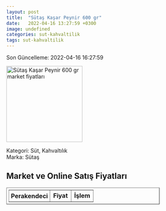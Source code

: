 ```yaml
---
layout: post
title:  "Sütaş Kaşar Peynir 600 gr"
date:   2022-04-16 13:27:59 +0300
image: undefined
categories: sut-kahvaltilik
tags: sut-kahvaltilik
---
```


Son Güncelleme: 2022-04-16 16:27:59

<img src="undefined" width="200" alt="Sütaş Kaşar Peynir 600 gr market fiyatları" />

Kategori: Süt, Kahvaltılık
<br />
Marka: Sütaş

<h2>Market ve Online Satış Fiyatları</h2>

<table border="1" style="padding: 5px;width:80%;">
  <tr>
    <td style="padding: 5px;"><strong>Perakendeci</strong></td>
    <td><strong>Fiyat</strong></td>
    <td><strong>İşlem</strong></td>
  </tr>
  
</table>
